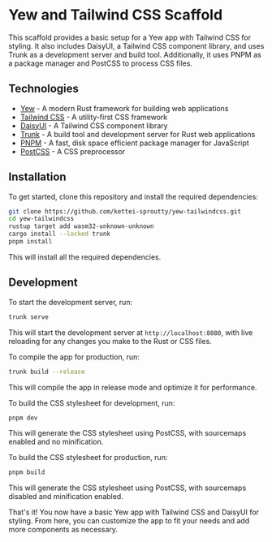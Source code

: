 # Yew and Tailwind CSS Scaffold

This scaffold provides a basic setup for a Yew app with Tailwind CSS for styling. It also includes DaisyUI, a Tailwind CSS component library, and uses Trunk as a development server and build tool. Additionally, it uses PNPM as a package manager and PostCSS to process CSS files.

## Technologies

-   [Yew](https://yew.rs/) - A modern Rust framework for building web applications
-   [Tailwind CSS](https://tailwindcss.com/) - A utility-first CSS framework
-   [DaisyUI](https://daisyui.com/) - A Tailwind CSS component library
-   [Trunk](https://trunkrs.dev/) - A build tool and development server for Rust web applications
-   [PNPM](https://pnpm.js.org/) - A fast, disk space efficient package manager for JavaScript
-   [PostCSS](https://postcss.org/) - A CSS preprocessor

## Installation

To get started, clone this repository and install the required dependencies:

```sh
git clone https://github.com/kettei-sproutty/yew-tailwindcss.git
cd yew-tailwindcss
rustup target add wasm32-unknown-unknown
cargo install --locked trunk
pnpm install
```

This will install all the required dependencies.

## Development

To start the development server, run:

```sh
trunk serve
```

This will start the development server at `http://localhost:8080`, with live reloading for any changes you make to the Rust or CSS files.

To compile the app for production, run:

```sh
trunk build --release
```

This will compile the app in release mode and optimize it for performance.

To build the CSS stylesheet for development, run:

```sh
pnpm dev
```

This will generate the CSS stylesheet using PostCSS, with sourcemaps enabled and no minification.

To build the CSS stylesheet for production, run:

```sh
pnpm build
```

This will generate the CSS stylesheet using PostCSS, with sourcemaps disabled and minification enabled.

That's it! You now have a basic Yew app with Tailwind CSS and DaisyUI for styling. From here, you can customize the app to fit your needs and add more components as necessary.
